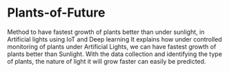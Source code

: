 # Plants-of-Future
Method to have fastest growth of plants better than under sunlight, in Artificial lights using IoT and Deep learning
It explains how under controlled monitoring of plants under Artificial Lights, we can have fastest growth of plants better than Sunlight.
With the data collection and identifying the type of plants, the nature of light it will grow faster can easily be predicted.

